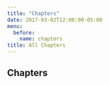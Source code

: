 ```yaml
---
title: "Chapters"
date: 2017-03-02T12:00:00-05:00
menu:
  before:
    name: chapters
title: All Chapters
---
```


## Chapters


